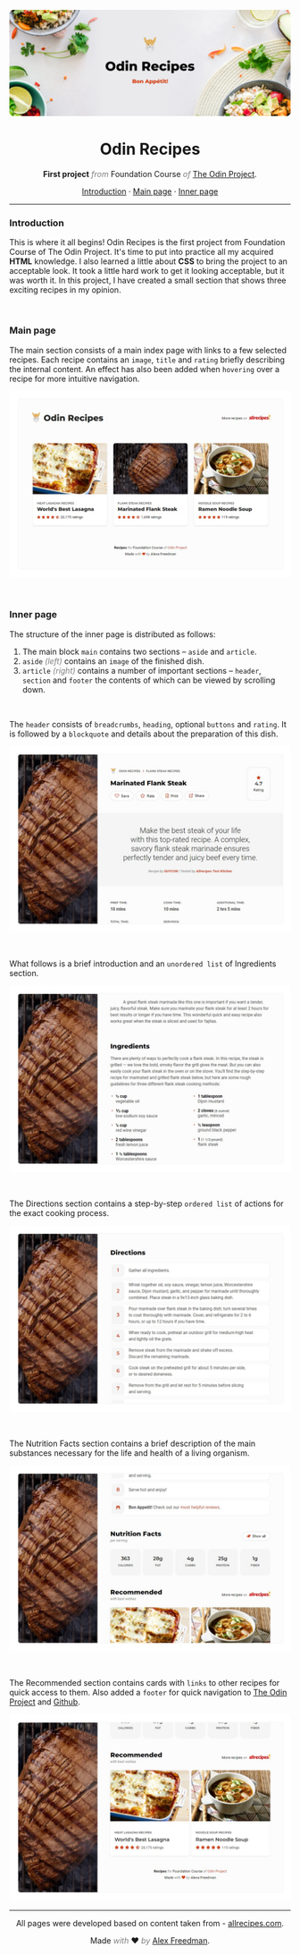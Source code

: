 ![Odin Project Logo](https://github.com/ok1edok1e/odin-recipes/blob/main/assets/preview.jpg?raw=true)

<h1 align="center">Odin Recipes</h1>
<p align="center">
  <strong>First project</strong> <em>from</em> Foundation Course
<em>of</em> <a href="https://www.theodinproject.com/">The Odin Project</a>.
</p>
<p align="center">
  <a href="#introduction">Introduction</a> ·
  <a href="#main-page">Main page</a> ·
  <a href="#inner-page">Inner page</a>
</p>

<style>
  em {
    color: #808080;
  }
</style>

---

### Introduction

This is where it all begins! Odin Recipes is the first project from Foundation Course of The Odin Project. It's time to put into practice all my acquired **HTML** knowledge. I also learned a little about **CSS** to bring the project to an acceptable look. It took a little hard work to get it looking acceptable, but it was worth it. In this project, I have created a small section that shows three exciting recipes in my opinion.

<br>

### Main page

The main section consists of a main index page with links to a few selected recipes. Each recipe contains an ```image```, ```title``` and ```rating``` briefly describing the internal content. An effect has also been added when ```hovering``` over a recipe for more intuitive navigation.


![Main page](https://github.com/ok1edok1e/odin-recipes/blob/main/assets/main.jpg?raw=true)

<br>

### Inner page

The structure of the inner page is distributed as follows:

1. The main block ```main``` contains two sections – ```aside``` and ```article```.
2. ```aside``` *(left)* contains an ```image``` of the finished dish.
3. ```article``` *(right)* contains a number of important sections – ```header```, ```section``` and ```footer``` the contents of which can be viewed by scrolling down.

<br>

The ```header``` consists of ```breadcrumbs```, ```heading```, optional ```buttons``` and ```rating```. It is followed by a ```blockquote``` and details about the preparation of this dish.

![Inner page](https://github.com/ok1edok1e/odin-recipes/blob/main/assets/recipe-intro.jpg?raw=true)

<br>

What follows is a brief introduction and an ```unordered list``` of Ingredients section.

![Inner page](https://github.com/ok1edok1e/odin-recipes/blob/main/assets/recipe-ingredients.jpg?raw=true)

<br>

The Directions section contains a step-by-step ```ordered list``` of actions for the exact cooking process.

![Inner page](https://github.com/ok1edok1e/odin-recipes/blob/main/assets/recipe-directions.jpg?raw=true)

<br>

The Nutrition Facts section contains a brief description of the main substances necessary for the life and health of a living organism.

![Inner page](https://github.com/ok1edok1e/odin-recipes/blob/main/assets/recipe-nutrition.jpg?raw=true)

<br>

The Recommended section contains cards with ```links``` to other recipes for quick access to them. Also added a ```footer``` for quick navigation to [The Odin Project](https://www.theodinproject.com/) and [Github](https://github.com/ok1edok1e/odin-recipes).

![Inner page](https://github.com/ok1edok1e/odin-recipes/blob/main/assets/recipe-recommended.jpg?raw=true)

---

<p align="center">
All pages were developed based on content taken from - <a href="https://www.allrecipes.com">allrecipes.com</a>.
</p>
<p align="center">
Made <em>with</em> ❤ <em>by</em> <a href="https://github.com/ok1edok1e/odin-recipes">Alex Freedman</a>.
</p>
